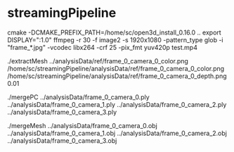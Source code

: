# streamingPipeline

cmake -DCMAKE_PREFIX_PATH=/home/sc/open3d_install_0.16.0 ..
export DISPLAY=":1.0"
ffmpeg -r 30 -f image2 -s 1920x1080 -pattern_type glob -i "frame_*.jpg" -vcodec libx264 -crf 25 -pix_fmt yuv420p test.mp4

./extractMesh ../analysisData/ref/frame_0_camera_0_color.png /home/sc/streamingPipeline/analysisData/ref/frame_0_camera_0_color.png /home/sc/streamingPipeline/analysisData/ref/frame_0_camera_0_depth.png 0.01

./mergePC ../analysisData/frame_0_camera_0.ply ../analysisData/frame_0_camera_1.ply ../analysisData/frame_0_camera_2.ply ../analysisData/frame_0_camera_3.ply

./mergeMesh ../analysisData/frame_0_camera_0.obj ../analysisData/frame_0_camera_1.obj ../analysisData/frame_0_camera_2.obj ../analysisData/frame_0_camera_3.obj